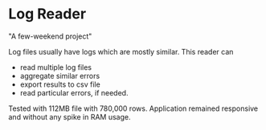 # Log Reader
"A few-weekend project"

Log files usually have logs which are mostly similar. This reader can
 - read multiple log files
 - aggregate similar errors
 - export results to csv file
 - read particular errors, if needed.


Tested with 112MB file with 780,000 rows.
Application remained responsive and without any spike in RAM usage.

